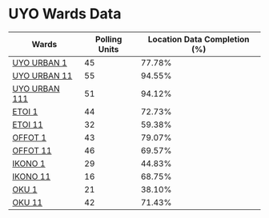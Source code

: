 
# UYO Wards Data

| Wards | Polling Units | Location Data Completion (%) |
| ---- | ----- | ------- |
| [UYO URBAN 1](./wards/729-uyo-urban-1) | 45 | 77.78% |
| [UYO URBAN 11](./wards/730-uyo-urban-11) | 55 | 94.55% |
| [UYO URBAN 111](./wards/731-uyo-urban-111) | 51 | 94.12% |
| [ETOI 1](./wards/732-etoi-1) | 44 | 72.73% |
| [ETOI 11](./wards/733-etoi-11) | 32 | 59.38% |
| [OFFOT 1](./wards/734-offot-1) | 43 | 79.07% |
| [OFFOT 11](./wards/735-offot-11) | 46 | 69.57% |
| [IKONO 1](./wards/736-ikono-1) | 29 | 44.83% |
| [IKONO 11](./wards/737-ikono-11) | 16 | 68.75% |
| [OKU 1](./wards/738-oku-1) | 21 | 38.10% |
| [OKU 11](./wards/739-oku-11) | 42 | 71.43% |




